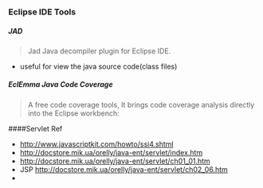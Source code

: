 ### Eclipse IDE Tools

##### JAD
> Jad Java decompiler plugin for Eclipse IDE.
* useful for view the java source code(class files)

##### EclEmma Java Code Coverage

> A free code coverage tools, It brings code coverage analysis directly into the Eclipse workbench:

####Servlet Ref
* http://www.javascriptkit.com/howto/ssi4.shtml
* http://docstore.mik.ua/orelly/java-ent/servlet/index.htm
* http://docstore.mik.ua/orelly/java-ent/servlet/ch01_01.htm
* JSP http://docstore.mik.ua/orelly/java-ent/servlet/ch02_06.htm
*

